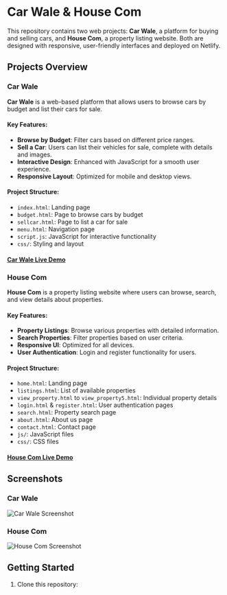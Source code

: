 # Car Wale & House Com

This repository contains two web projects: **Car Wale**, a platform for buying and selling cars, and **House Com**, a property listing website. Both are designed with responsive, user-friendly interfaces and deployed on Netlify.

## Projects Overview

### Car Wale

**Car Wale** is a web-based platform that allows users to browse cars by budget and list their cars for sale.

#### Key Features:
- **Browse by Budget**: Filter cars based on different price ranges.
- **Sell a Car**: Users can list their vehicles for sale, complete with details and images.
- **Interactive Design**: Enhanced with JavaScript for a smooth user experience.
- **Responsive Layout**: Optimized for mobile and desktop views.

#### Project Structure:
- `index.html`: Landing page
- `budget.html`: Page to browse cars by budget
- `sellcar.html`: Page to list a car for sale
- `menu.html`: Navigation page
- `script.js`: JavaScript for interactive functionality
- `css/`: Styling and layout

#### [Car Wale Live Demo](https://carwale-web.netlify.app)

### House Com

**House Com** is a property listing website where users can browse, search, and view details about properties.

#### Key Features:
- **Property Listings**: Browse various properties with detailed information.
- **Search Properties**: Filter properties based on user criteria.
- **Responsive UI**: Optimized for all devices.
- **User Authentication**: Login and register functionality for users.

#### Project Structure:
- `home.html`: Landing page
- `listings.html`: List of available properties
- `view_property.html` to `view_property5.html`: Individual property details
- `login.html` & `register.html`: User authentication pages
- `search.html`: Property search page
- `about.html`: About us page
- `contact.html`: Contact page
- `js/`: JavaScript files
- `css/`: CSS files

#### [House Com Live Demo](https://housing-web.netlify.app)

## Screenshots

### Car Wale

![Car Wale Screenshot](path/to/screenshot1.png)

### House Com

![House Com Screenshot](path/to/screenshot2.png)

## Getting Started

1. Clone this repository:
